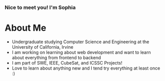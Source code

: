 ### Nice to meet you! I'm Sophia

# About Me
- Undergraduate studying Computer Science and Engineering at the University of California, Irvine
- I am working on learning about web development and want to learn about everything from frontend to backend
- I am part of SWE, IEEE, CubeSat, and ICSSC Projects!
- Love to learn about anything new and I tend try everything at least once :)
